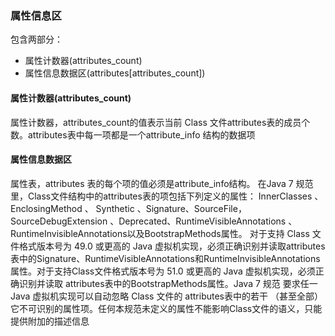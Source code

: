 ### 属性信息区 ###
包含两部分：
- 属性计数器(attributes_count)
- 属性信息数据区(attributes[attributes_count])


#### 属性计数器(attributes_count) ####
属性计数器，attributes_count的值表示当前 Class 文件attributes表的成员个数。attributes表中每一项都是一个attribute_info 结构的数据项

#### 属性信息数据区 ####
属性表，attributes 表的每个项的值必须是attribute_info结构。
    在Java 7 规范里，Class文件结构中的attributes表的项包括下列定义的属性： InnerClasses  、 EnclosingMethod 、 Synthetic  、Signature、SourceFile，SourceDebugExtension 、Deprecated、RuntimeVisibleAnnotations 、RuntimeInvisibleAnnotations以及BootstrapMethods属性。
      对于支持 Class 文件格式版本号为 49.0 或更高的 Java 虚拟机实现，必须正确识别并读取attributes表中的Signature、RuntimeVisibleAnnotations和RuntimeInvisibleAnnotations属性。对于支持Class文件格式版本号为 51.0 或更高的 Java 虚拟机实现，必须正确识别并读取 attributes表中的BootstrapMethods属性。Java 7 规范 要求任一 Java 虚拟机实现可以自动忽略 Class 文件的 attributes表中的若干 （甚至全部） 它不可识别的属性项。任何本规范未定义的属性不能影响Class文件的语义，只能提供附加的描述信息